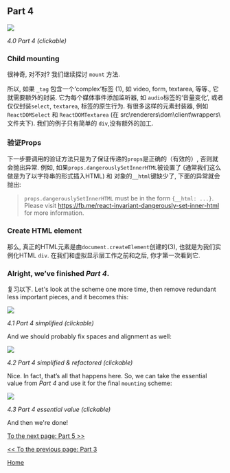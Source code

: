 ## Part 4

[![](https://rawgit.com/Bogdan-Lyashenko/Under-the-hood-ReactJS/master/stack/images/4/part-4.svg)](https://rawgit.com/Bogdan-Lyashenko/Under-the-hood-ReactJS/master/stack/images/4/part-4.svg)

<em>4.0 Part 4 (clickable)</em>

### Child mounting

很神奇, 对不对? 我们继续探讨 `mount` 方法.

所以, 如果 `_tag` 包含一个‘complex’标签 (1), 如 video, form, textarea, 等等., 它就需要额外的封装. 它为每个媒体事件添加监听器, 如 `audio`标签的‘音量变化’, 或者仅仅封装`select`, `textarea`, 标签的原生行为.
有很多这样的元素封装器, 例如 `ReactDOMSelect` 和 `ReactDOMTextarea` (在 src\renderers\dom\client\wrappers\ 文件夹下). 我们的例子只有简单的 `div`,没有额外的加工.

### 验证Props

下一步要调用的验证方法只是为了保证传递的`props`是正确的（有效的）, 否则就会抛出异常. 例如, 如果`props.dangerouslySetInnerHTML`被设置了 (通常我们这么做是为了以字符串的形式插入HTML) 和 对象的`__html`键缺少了, 下面的异常就会抛出:

> `props.dangerouslySetInnerHTML` must be in the form `{__html: ...}`.  Please visit https://fb.me/react-invariant-dangerously-set-inner-html for more information.

### Create HTML element

那么, 真正的HTML元素是由`document.createElement`创建的(3), 也就是为我们实例化HTML `div`. 在我们和虚拟显示层工作之前和之后, 你才第一次看到它.


### Alright, we’ve finished *Part 4*.

复习以下. Let's look at the scheme one more time, then remove redundant less important pieces, and it becomes this:

[![](https://rawgit.com/Bogdan-Lyashenko/Under-the-hood-ReactJS/master/stack/images/4/part-4-A.svg)](https://rawgit.com/Bogdan-Lyashenko/Under-the-hood-ReactJS/master/stack/images/4/part-4-A.svg)

<em>4.1 Part 4 simplified (clickable)</em>

And we should probably fix spaces and alignment as well:

[![](https://rawgit.com/Bogdan-Lyashenko/Under-the-hood-ReactJS/master/stack/images/4/part-4-B.svg)](https://rawgit.com/Bogdan-Lyashenko/Under-the-hood-ReactJS/master/stack/images/4/part-4-B.svg)

<em>4.2 Part 4 simplified & refactored (clickable)</em>

Nice. In fact, that’s all that happens here. So, we can take the essential value from *Part 4* and use it for the final `mounting` scheme:

[![](https://rawgit.com/Bogdan-Lyashenko/Under-the-hood-ReactJS/master/stack/images/4/part-4-C.svg)](https://rawgit.com/Bogdan-Lyashenko/Under-the-hood-ReactJS/master/stack/images/4/part-4-C.svg)

<em>4.3 Part 4 essential value (clickable)</em>

And then we're done!


[To the next page: Part 5 >>](./Part-5.md)

[<< To the previous page: Part 3](./Part-3.md)


[Home](../../README.md)
